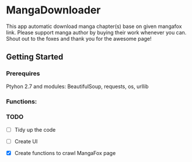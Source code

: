 # MangaDownloader
This app automatic download manga chapter(s) base on given mangafox link. Please support manga author by buying their work whenever you can.
Shout out to the foxes and thank you for the awesome page!
## Getting Started
### Prerequires
Ptyhon 2.7 and modules: BeautifulSoup, requests, os, urllib
### Functions:

### TODO
- [ ] Tidy up the code
- [ ] Create UI
- [x] Create functions to crawl MangaFox page

